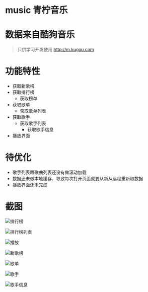# music 青柠音乐

# 数据来自酷狗音乐
> 只供学习开发使用
> http://m.kugou.com

# 功能特性
+ 获取新歌榜
+ 获取排行榜
  + 获取榜单
+ 获取歌单
  + 获取歌单列表
+ 获取歌手
  + 获取歌手列表
    + 获取歌手信息
+ 播放界面


# 待优化
+ 歌手列表跟歌曲列表还没有做滚动加载
+ 数据还未做本地缓存，导致每次打开页面就要从新从远程重新取数据
+ 播放界面还未完成

# 截图

![排行榜](https://raw.githubusercontent.com/535601882/music/test/screen/%E6%8E%92%E8%A1%8C%E6%A6%9C.png "title text")

![排行榜列表](https://raw.githubusercontent.com/535601882/music/test/screen/%E6%8E%92%E8%A1%8C%E6%A6%9C%E5%88%97%E8%A1%A8.png "title text")

![播放](https://github.com/535601882/music/blob/test/screen/%E6%92%AD%E6%94%BE.png?raw=true "title text")

![新歌榜](https://github.com/535601882/music/blob/test/screen/%E6%96%B0%E6%AD%8C%E6%A6%9C.png?raw=true "title text")

![歌单](https://github.com/535601882/music/blob/test/screen/%E6%AD%8C%E5%8D%95.png?raw=true "title text")

![歌手](https://github.com/535601882/music/blob/test/screen/%E6%AD%8C%E6%89%8B.png?raw=true "title text")

![歌手信息](https://github.com/535601882/music/blob/test/screen/%E6%AD%8C%E6%89%8B%E4%BF%A1%E6%81%AF.png?raw=true "title text")
